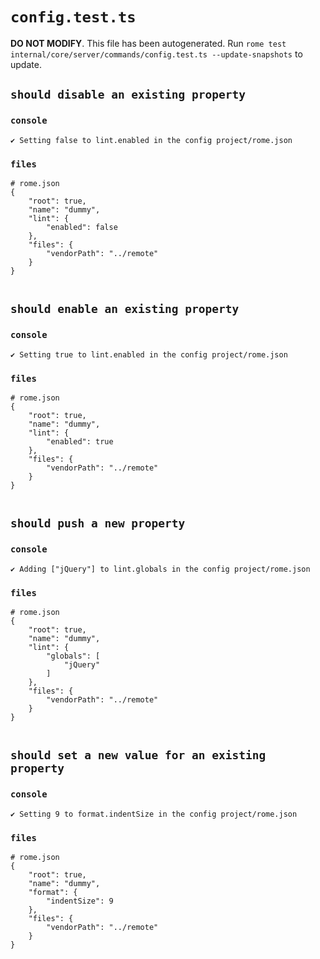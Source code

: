 # `config.test.ts`

**DO NOT MODIFY**. This file has been autogenerated. Run `rome test internal/core/server/commands/config.test.ts --update-snapshots` to update.

## `should disable an existing property`

### `console`

```
✔ Setting false to lint.enabled in the config project/rome.json

```

### `files`

```
# rome.json
{
	"root": true,
	"name": "dummy",
	"lint": {
		"enabled": false
	},
	"files": {
		"vendorPath": "../remote"
	}
}


```

## `should enable an existing property`

### `console`

```
✔ Setting true to lint.enabled in the config project/rome.json

```

### `files`

```
# rome.json
{
	"root": true,
	"name": "dummy",
	"lint": {
		"enabled": true
	},
	"files": {
		"vendorPath": "../remote"
	}
}


```

## `should push a new property`

### `console`

```
✔ Adding ["jQuery"] to lint.globals in the config project/rome.json

```

### `files`

```
# rome.json
{
	"root": true,
	"name": "dummy",
	"lint": {
		"globals": [
			"jQuery"
		]
	},
	"files": {
		"vendorPath": "../remote"
	}
}


```

## `should set a new value for an existing property`

### `console`

```
✔ Setting 9 to format.indentSize in the config project/rome.json

```

### `files`

```
# rome.json
{
	"root": true,
	"name": "dummy",
	"format": {
		"indentSize": 9
	},
	"files": {
		"vendorPath": "../remote"
	}
}


```
